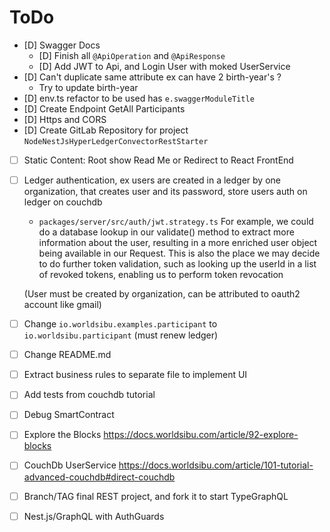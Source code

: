 # ToDo

- [D] Swagger Docs
  - [D] Finish all `@ApiOperation` and `@ApiResponse`
  - [D] Add JWT to Api, and Login User with moked UserService
- [D] Can't duplicate same attribute ex can have 2 birth-year's ?
  - Try to update birth-year
- [D] env.ts refactor to be used has `e.swaggerModuleTitle`
- [D] Create Endpoint GetAll Participants
- [D] Https and CORS
- [D] Create GitLab Repository for project `NodeNestJsHyperLedgerConvectorRestStarter`
- [ ] Static Content: Root show Read Me or Redirect to React FrontEnd

- [ ] Ledger authentication, ex users are created in a ledger by one organization, that creates user and its password, store users auth on ledger on couchdb
  - `packages/server/src/auth/jwt.strategy.ts` For example, we could do a database lookup in our validate() method to extract more information about the user, resulting in a more enriched user object being available in our Request. This is also the place we may decide to do further token validation, such as looking up the userId in a list of revoked tokens, enabling us to perform token revocation
  
  (User must be created by organization, can be attributed to oauth2 account like gmail)

- [ ] Change `io.worldsibu.examples.participant` to `io.worldsibu.participant` (must renew ledger)
- [ ] Change README.md
- [ ] Extract business rules to separate file to implement UI
- [ ] Add tests from couchdb tutorial
- [ ] Debug SmartContract
- [ ] Explore the Blocks <https://docs.worldsibu.com/article/92-explore-blocks>
- [ ] CouchDb UserService <https://docs.worldsibu.com/article/101-tutorial-advanced-couchdb#direct-couchdb>
- [ ] Branch/TAG final REST project, and fork it to start TypeGraphQL
- [ ] Nest.js/GraphQL with AuthGuards

